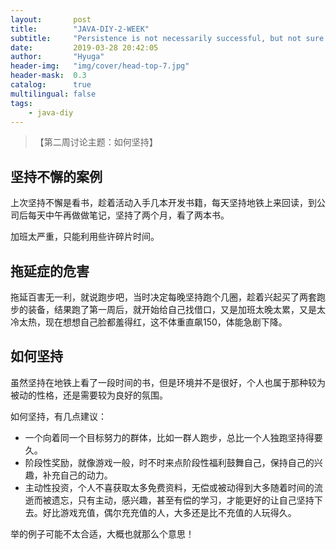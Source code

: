 ```yaml
---
layout:       post
title:        "JAVA-DIY-2-WEEK"
subtitle:     "Persistence is not necessarily successful, but not sure will not succeed."
date:         2019-03-28 20:42:05
author:       "Hyuga"
header-img:   "img/cover/head-top-7.jpg"
header-mask:  0.3
catalog:      true
multilingual: false
tags:
    - java-diy
---
```


>【第二周讨论主题：如何坚持】
## 坚持不懈的案例

上次坚持不懈是看书，趁着活动入手几本开发书籍，每天坚持地铁上来回读，到公司后每天中午再做做笔记，坚持了两个月，看了两本书。

加班太严重，只能利用些许碎片时间。
   
## 拖延症的危害

拖延百害无一利，就说跑步吧，当时决定每晚坚持跑个几圈，趁着兴起买了两套跑步的装备，结果跑了第一周后，就开始给自己找借口，又是加班太晚太累，又是太冷太热，现在想想自己脸都羞得红，这不体重直飙150，体能急剧下降。
 
## 如何坚持

虽然坚持在地铁上看了一段时间的书，但是环境并不是很好，个人也属于那种较为被动的性格，还是需要较为良好的氛围。

如何坚持，有几点建议：
- 一个向着同一个目标努力的群体，比如一群人跑步，总比一个人独跑坚持得要久。
- 阶段性奖励，就像游戏一般，时不时来点阶段性福利鼓舞自己，保持自己的兴趣，补充自己的动力。
- 主动性投资，个人不喜获取太多免费资料，无偿或被动得到大多随着时间的流逝而被遗忘，只有主动，感兴趣，甚至有偿的学习，才能更好的让自己坚持下去。好比游戏充值，偶尔充充值的人，大多还是比不充值的人玩得久。

举的例子可能不太合适，大概也就那么个意思！